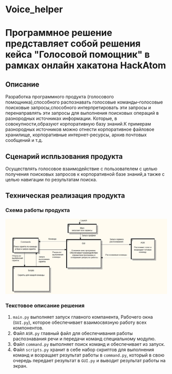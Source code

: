 # Voice_helper

# Программное решение представляет собой решения кейса "Голосовой помощник" в рамках онлайн хакатона HackAtom

## Описание

Разработка программного продукта (голосового помощника),способного распознавать голосовые команды–голосовые поисковые запросы,способного интерпретировать эти запросы и перенаправлять эти запросы для выполнения поисковых операций в разнородных источниках информации. Которые, в совокупности,образуют корпоративную базу знаний.К примерам разнородных источников можно отнести корпоративное файловое хранилище, корпоративные интернет-ресурсы, архив почтовых сообщений и т.д.

## Сценарий испльзования продукта
Осуществлять голосовое взаимодействие с пользователем с целью получения поисковых запросов к корпоративной базе знаний,а также с целью навигации по результатам поиска.

## Техническая реализация продукта
### Схема работы продукта
![Схема работы и взаимодействия](other/main_schema.jpg)
### Текстовое описание решения
1) `main.py` выполняет запуск главного компанента, Рабочего окна (`GUI.py`), которое обеспечивает взаимосвязную работу всех компонентов.
2) Файл `ASR.py` главный файл для обеспечивания работы распознавания речи и передачи команд специальному модулю.
3) Файл `command.py` выполняет поиск команд и обеспечивает из запуск.
4) Файл `scripts.py` хранит в себе набор скриптов для выполнения команд и возращает результат работы в `command.py`, который в свою очередь передает результат в `GUI.py` и выводит результат работы на экран.